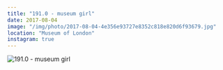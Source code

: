 ```yaml
---
title: "191.0 - museum girl"
date: 2017-08-04
image: "/img/photo/2017-08-04-4e356e93727e8352c818e820d6f93679.jpg"
location: "Museum of London"
instagram: true
---
```


![191.0 - museum girl](/img/photo/2017-08-04-4e356e93727e8352c818e820d6f93679.jpg)
